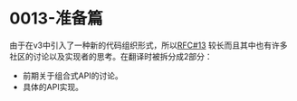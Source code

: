 # 0013-准备篇

由于在v3中引入了一种新的代码组织形式，所以[RFC#13](/vue-ecology/rfcs/0013-composition-api.md)
较长而且其中也有许多社区的讨论以及实现者的思考。在翻译时被拆分成2部分：

- 前期关于组合式API的讨论。
- 具体的API实现。

